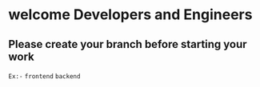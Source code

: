 # welcome Developers and Engineers
## Please create your branch before starting your work
`Ex:-` `frontend` `backend`
